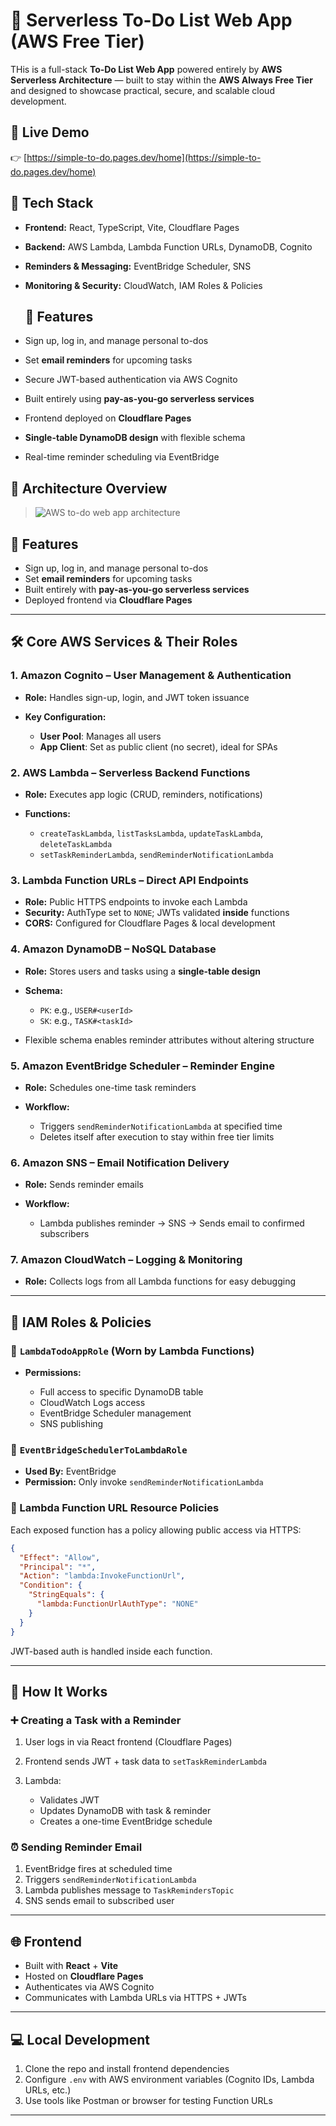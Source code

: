 # 📝 Serverless To-Do List Web App (AWS Free Tier)

THis is a full-stack **To-Do List Web App** powered entirely by **AWS Serverless Architecture** — built to stay within the **AWS Always Free Tier** and designed to showcase practical, secure, and scalable cloud development.

## 🔗 Live Demo

👉 [https://simple-to-do.pages.dev/home](https://simple-to-do.pages.dev/home)

## 🧰 Tech Stack

- **Frontend:** React, TypeScript, Vite, Cloudflare Pages
- **Backend:** AWS Lambda, Lambda Function URLs, DynamoDB, Cognito
- **Reminders & Messaging:** EventBridge Scheduler, SNS
- **Monitoring & Security:** CloudWatch, IAM Roles & Policies

  ## 🚀 Features

- Sign up, log in, and manage personal to-dos
- Set **email reminders** for upcoming tasks
- Secure JWT-based authentication via AWS Cognito
- Built entirely using **pay-as-you-go serverless services**
- Frontend deployed on **Cloudflare Pages**
- **Single-table DynamoDB design** with flexible schema
- Real-time reminder scheduling via EventBridge

## 📸 Architecture Overview

> ![AWS to-do web app architecture](public/image.png)

## 🚀 Features

* Sign up, log in, and manage personal to-dos
* Set **email reminders** for upcoming tasks
* Built entirely with **pay-as-you-go serverless services**
* Deployed frontend via **Cloudflare Pages**

---

## 🛠️ Core AWS Services & Their Roles

### 1. **Amazon Cognito – User Management & Authentication**

* **Role:** Handles sign-up, login, and JWT token issuance
* **Key Configuration:**

  * **User Pool**: Manages all users
  * **App Client**: Set as public client (no secret), ideal for SPAs

### 2. **AWS Lambda – Serverless Backend Functions**

* **Role:** Executes app logic (CRUD, reminders, notifications)
* **Functions:**

  * `createTaskLambda`, `listTasksLambda`, `updateTaskLambda`, `deleteTaskLambda`
  * `setTaskReminderLambda`, `sendReminderNotificationLambda`

### 3. **Lambda Function URLs – Direct API Endpoints**

* **Role:** Public HTTPS endpoints to invoke each Lambda
* **Security:** AuthType set to `NONE`; JWTs validated **inside** functions
* **CORS:** Configured for Cloudflare Pages & local development

### 4. **Amazon DynamoDB – NoSQL Database**

* **Role:** Stores users and tasks using a **single-table design**
* **Schema:**

  * `PK`: e.g., `USER#<userId>`
  * `SK`: e.g., `TASK#<taskId>`
* Flexible schema enables reminder attributes without altering structure

### 5. **Amazon EventBridge Scheduler – Reminder Engine**

* **Role:** Schedules one-time task reminders
* **Workflow:**

  * Triggers `sendReminderNotificationLambda` at specified time
  * Deletes itself after execution to stay within free tier limits

### 6. **Amazon SNS – Email Notification Delivery**

* **Role:** Sends reminder emails
* **Workflow:**

  * Lambda publishes reminder → SNS → Sends email to confirmed subscribers

### 7. **Amazon CloudWatch – Logging & Monitoring**

* **Role:** Collects logs from all Lambda functions for easy debugging

---

## 🔐 IAM Roles & Policies

### 🔸 `LambdaTodoAppRole` (Worn by Lambda Functions)

* **Permissions:**

  * Full access to specific DynamoDB table
  * CloudWatch Logs access
  * EventBridge Scheduler management
  * SNS publishing

### 🔸 `EventBridgeSchedulerToLambdaRole`

* **Used By:** EventBridge
* **Permission:** Only invoke `sendReminderNotificationLambda`

### 🔸 Lambda Function URL Resource Policies

Each exposed function has a policy allowing public access via HTTPS:

```json
{
  "Effect": "Allow",
  "Principal": "*",
  "Action": "lambda:InvokeFunctionUrl",
  "Condition": {
    "StringEquals": {
      "lambda:FunctionUrlAuthType": "NONE"
    }
  }
}
```

JWT-based auth is handled inside each function.

---

## 🔁 How It Works

### ➕ Creating a Task with a Reminder

1. User logs in via React frontend (Cloudflare Pages)
2. Frontend sends JWT + task data to `setTaskReminderLambda`
3. Lambda:

   * Validates JWT
   * Updates DynamoDB with task & reminder
   * Creates a one-time EventBridge schedule

### ⏰ Sending Reminder Email

1. EventBridge fires at scheduled time
2. Triggers `sendReminderNotificationLambda`
3. Lambda publishes message to `TaskRemindersTopic`
4. SNS sends email to subscribed user

---

## 🌐 Frontend

* Built with **React** + **Vite**
* Hosted on **Cloudflare Pages**
* Authenticates via AWS Cognito
* Communicates with Lambda URLs via HTTPS + JWTs

---

## 💻 Local Development

1. Clone the repo and install frontend dependencies
2. Configure `.env` with AWS environment variables (Cognito IDs, Lambda URLs, etc.)
3. Use tools like Postman or browser for testing Function URLs

---
